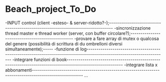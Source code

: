 # Beach_project_To_Do
-INPUT control (client -esteso- & server-ridotto?-);--------------------------------------------------------------------------------
-sincronizzazione thread master e thread worker (server, con buffer circolare?);-------------------------------------------------
-provare a fare array di mutex o qualcosa del genere (possibilità di scrittura di du ombrelloni diversi simultaneamente);-----
-funzione di log----------------------------------------------------------------------------------------------------------------------
-integrare funzioni di book----------------------------------------------------------------------------------------------------------
-integrare lista x abbonamenti-------------------------------------------------------------------------------------------------------
...
